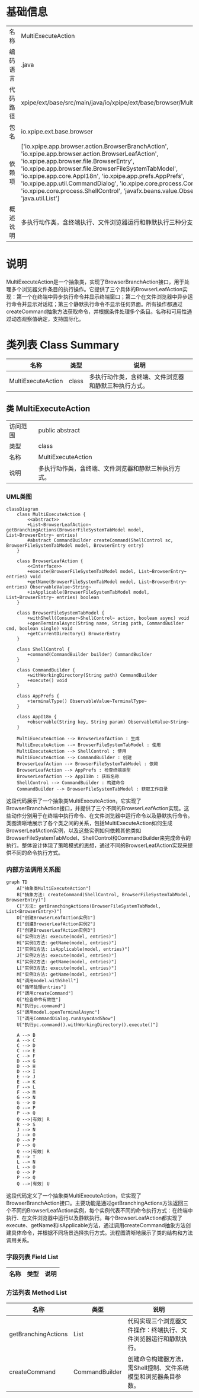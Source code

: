 # 基础信息

|      |      |
|------|------|
| 名称 | MultiExecuteAction |
| 编码语言 | .java |
| 代码路径 | xpipe/ext/base/src/main/java/io/xpipe/ext/base/browser/MultiExecuteAction.java |
| 包名 | io.xpipe.ext.base.browser |
| 依赖项 | ['io.xpipe.app.browser.action.BrowserBranchAction', 'io.xpipe.app.browser.action.BrowserLeafAction', 'io.xpipe.app.browser.file.BrowserEntry', 'io.xpipe.app.browser.file.BrowserFileSystemTabModel', 'io.xpipe.app.core.AppI18n', 'io.xpipe.app.prefs.AppPrefs', 'io.xpipe.app.util.CommandDialog', 'io.xpipe.core.process.CommandBuilder', 'io.xpipe.core.process.ShellControl', 'javafx.beans.value.ObservableValue', 'java.util.List'] |
| 概述说明 | 多执行动作类，含终端执行、文件浏览器运行和静默执行三种分支操作。 |

# 说明

MultiExecuteAction是一个抽象类，实现了BrowserBranchAction接口，用于处理多个浏览器文件条目的执行操作。它提供了三个具体的BrowserLeafAction实现：第一个在终端中异步执行命令并显示终端窗口；第二个在文件浏览器中异步运行命令并显示对话框；第三个静默执行命令不显示任何界面。所有操作都通过createCommand抽象方法获取命令，并根据条件处理多个条目。名称和可用性通过动态观察值确定，支持国际化。

# 类列表 Class Summary

| 名称   | 类型  | 说明 |
|-------|------|-------------|
| MultiExecuteAction | class | 多执行动作类，含终端、文件浏览器和静默三种执行方式。 |



## 类 MultiExecuteAction

|      |      |
|------|------|
| 访问范围 | public abstract |
| 类型 | class |
| 名称 | MultiExecuteAction |
| 说明 | 多执行动作类，含终端、文件浏览器和静默三种执行方式。 |


### UML类图

```mermaid
classDiagram
    class MultiExecuteAction {
        <<abstract>>
        +List~BrowserLeafAction~ getBranchingActions(BrowserFileSystemTabModel model, List~BrowserEntry~ entries)
        #abstract CommandBuilder createCommand(ShellControl sc, BrowserFileSystemTabModel model, BrowserEntry entry)
    }

    class BrowserLeafAction {
        <<Interface>>
        +execute(BrowserFileSystemTabModel model, List~BrowserEntry~ entries) void
        +getName(BrowserFileSystemTabModel model, List~BrowserEntry~ entries) ObservableValue~String~
        +isApplicable(BrowserFileSystemTabModel model, List~BrowserEntry~ entries) boolean
    }

    class BrowserFileSystemTabModel {
        +withShell(Consumer~ShellControl~ action, boolean async) void
        +openTerminalAsync(String name, String path, CommandBuilder cmd, boolean single) void
        +getCurrentDirectory() BrowserEntry
    }

    class ShellControl {
        +command(CommandBuilder builder) CommandBuilder
    }

    class CommandBuilder {
        +withWorkingDirectory(String path) CommandBuilder
        +execute() void
    }

    class AppPrefs {
        +terminalType() ObservableValue~TerminalType~
    }

    class AppI18n {
        +observable(String key, String param) ObservableValue~String~
    }

    MultiExecuteAction --> BrowserLeafAction : 生成
    MultiExecuteAction --> BrowserFileSystemTabModel : 使用
    MultiExecuteAction --> ShellControl : 使用
    MultiExecuteAction --> CommandBuilder : 创建
    BrowserLeafAction --> BrowserFileSystemTabModel : 依赖
    BrowserLeafAction --> AppPrefs : 检查终端类型
    BrowserLeafAction --> AppI18n : 获取名称
    ShellControl --> CommandBuilder : 构建命令
    CommandBuilder --> BrowserFileSystemTabModel : 获取工作目录
```

这段代码展示了一个抽象类MultiExecuteAction，它实现了BrowserBranchAction接口，并提供了三个不同的BrowserLeafAction实现。这些动作分别用于在终端中执行命令、在文件浏览器中运行命令以及静默执行命令。类图清晰地展示了各个类之间的关系，包括MultiExecuteAction如何生成BrowserLeafAction实例，以及这些实例如何依赖其他类如BrowserFileSystemTabModel、ShellControl和CommandBuilder来完成命令的执行。整体设计体现了策略模式的思想，通过不同的BrowserLeafAction实现来提供不同的命令执行方式。


### 内部方法调用关系图

```mermaid
graph TD
    A["抽象类MultiExecuteAction"]
    B["抽象方法: createCommand(ShellControl, BrowserFileSystemTabModel, BrowserEntry)"]
    C["方法: getBranchingActions(BrowserFileSystemTabModel, List<BrowserEntry>)"]
    D["创建BrowserLeafAction实例1"]
    E["创建BrowserLeafAction实例2"]
    F["创建BrowserLeafAction实例3"]
    G["实例1方法: execute(model, entries)"]
    H["实例1方法: getName(model, entries)"]
    I["实例1方法: isApplicable(model, entries)"]
    J["实例2方法: execute(model, entries)"]
    K["实例2方法: getName(model, entries)"]
    L["实例3方法: execute(model, entries)"]
    M["实例3方法: getName(model, entries)"]
    N["调用model.withShell"]
    O["循环处理entries"]
    P["调用createCommand"]
    Q["检查命令有效性"]
    R["执行pc.command"]
    S["调用model.openTerminalAsync"]
    T["调用CommandDialog.runAsyncAndShow"]
    U["执行pc.command().withWorkingDirectory().execute()"]

    A --> B
    A --> C
    C --> D
    C --> E
    C --> F
    D --> G
    D --> H
    D --> I
    E --> J
    E --> K
    F --> L
    F --> M
    G --> N
    G --> O
    O --> P
    P --> Q
    Q -->|有效| R
    R --> S
    J --> N
    J --> O
    O --> P
    P --> Q
    Q -->|有效| R
    R --> T
    L --> N
    L --> O
    O --> P
    P --> Q
    Q -->|有效| U
```

这段代码定义了一个抽象类MultiExecuteAction，它实现了BrowserBranchAction接口。主要功能是通过getBranchingActions方法返回三个不同的BrowserLeafAction实例，每个实例代表不同的命令执行方式：在终端中执行、在文件浏览器中运行以及静默执行。每个BrowserLeafAction都实现了execute、getName和isApplicable方法，通过调用createCommand抽象方法创建具体命令，并根据不同场景选择执行方式。流程图清晰地展示了类的结构和方法调用关系。

### 字段列表 Field List

| 名称  | 类型  | 说明 |
|-------|-------|------|

### 方法列表 Method List

| 名称  | 类型  | 说明 |
|-------|-------|------|
| getBranchingActions | List<BrowserLeafAction> | 代码实现三个浏览器文件操作：终端执行、文件浏览器运行和静默执行。 |
| createCommand | CommandBuilder | 创建命令构建器方法，需Shell控制、文件系统模型和浏览器条目参数。 |




